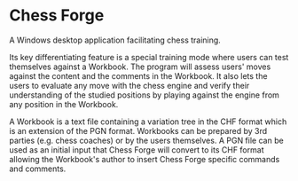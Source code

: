 # Chess Forge
A Windows desktop application facilitating chess training.

Its key differentiating feature is a special training mode where users can test themselves against a Workbook. The program will assess users' moves against the content and the comments in the Workbook. It also lets the users to evaluate any move with the chess engine and verify their understanding of the studied positions by playing against the engine from any position in the Workbook.   

A Workbook is a text file containing a variation tree in the CHF format which is an extension of the PGN format. Workbooks can be prepared by 3rd parties (e.g. chess coaches) or by the users themselves. A PGN file can be used as an initial input that Chess Forge will convert to its CHF format allowing the Workbook's author to insert Chess Forge specific commands and comments.  
